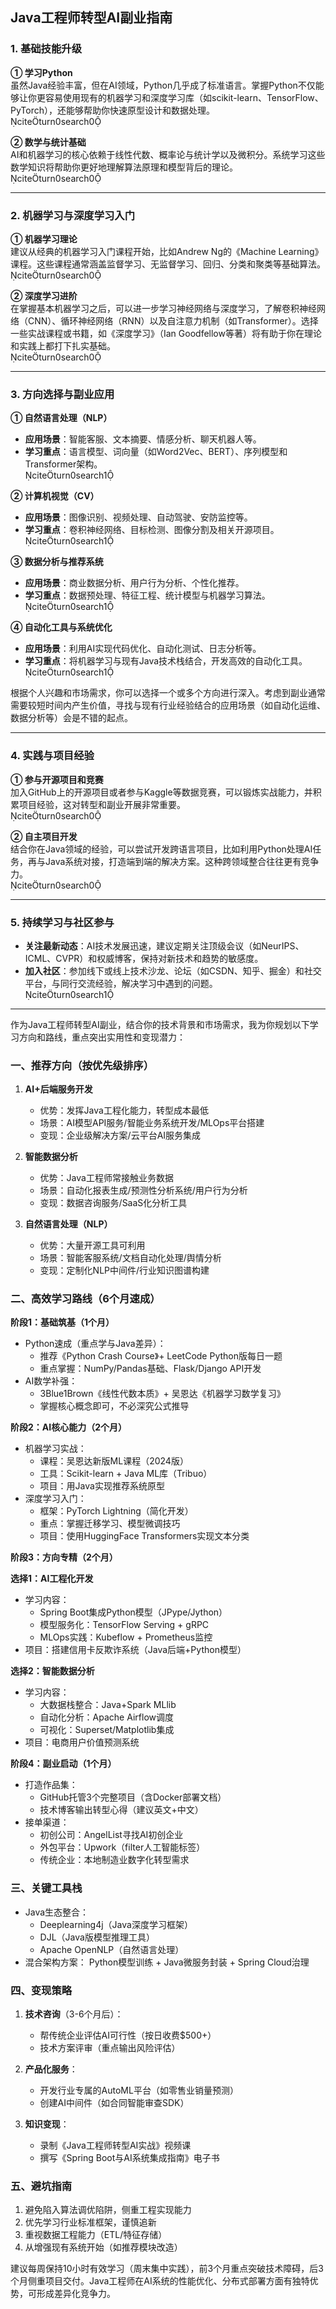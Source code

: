 Java工程师转型AI副业指南
---

### 1. 基础技能升级

**① 学习Python**  
虽然Java经验丰富，但在AI领域，Python几乎成了标准语言。掌握Python不仅能够让你更容易使用现有的机器学习和深度学习库（如scikit-learn、TensorFlow、PyTorch），还能够帮助你快速原型设计和数据处理。  
citeturn0search0

**② 数学与统计基础**  
AI和机器学习的核心依赖于线性代数、概率论与统计学以及微积分。系统学习这些数学知识将帮助你更好地理解算法原理和模型背后的理论。  
citeturn0search0

---

### 2. 机器学习与深度学习入门

**① 机器学习理论**  
建议从经典的机器学习入门课程开始，比如Andrew Ng的《Machine Learning》课程。这些课程通常涵盖监督学习、无监督学习、回归、分类和聚类等基础算法。  
citeturn0search0

**② 深度学习进阶**  
在掌握基本机器学习之后，可以进一步学习神经网络与深度学习，了解卷积神经网络（CNN）、循环神经网络（RNN）以及自注意力机制（如Transformer）。选择一些实战课程或书籍，如《深度学习》（Ian Goodfellow等著）将有助于你在理论和实践上都打下扎实基础。  
citeturn0search0

---

### 3. 方向选择与副业应用

**① 自然语言处理（NLP）**
- **应用场景**：智能客服、文本摘要、情感分析、聊天机器人等。
- **学习重点**：语言模型、词向量（如Word2Vec、BERT）、序列模型和Transformer架构。  
  citeturn0search1

**② 计算机视觉（CV）**
- **应用场景**：图像识别、视频处理、自动驾驶、安防监控等。
- **学习重点**：卷积神经网络、目标检测、图像分割及相关开源项目。  
  citeturn0search1

**③ 数据分析与推荐系统**
- **应用场景**：商业数据分析、用户行为分析、个性化推荐。
- **学习重点**：数据预处理、特征工程、统计模型与机器学习算法。  
  citeturn0search1

**④ 自动化工具与系统优化**
- **应用场景**：利用AI实现代码优化、自动化测试、日志分析等。
- **学习重点**：将机器学习与现有Java技术栈结合，开发高效的自动化工具。  
  citeturn0search1

根据个人兴趣和市场需求，你可以选择一个或多个方向进行深入。考虑到副业通常需要较短时间内产生价值，寻找与现有行业经验结合的应用场景（如自动化运维、数据分析等）会是不错的起点。

---

### 4. 实践与项目经验

**① 参与开源项目和竞赛**  
加入GitHub上的开源项目或者参与Kaggle等数据竞赛，可以锻炼实战能力，并积累项目经验，这对转型和副业开展非常重要。  
citeturn0search0

**② 自主项目开发**  
结合你在Java领域的经验，可以尝试开发跨语言项目，比如利用Python处理AI任务，再与Java系统对接，打造端到端的解决方案。这种跨领域整合往往更有竞争力。  
citeturn0search0

---

### 5. 持续学习与社区参与

- **关注最新动态**：AI技术发展迅速，建议定期关注顶级会议（如NeurIPS、ICML、CVPR）和权威博客，保持对新技术和趋势的敏感度。
- **加入社区**：参加线下或线上技术沙龙、论坛（如CSDN、知乎、掘金）和社交平台，与同行交流经验，解决学习中遇到的问题。  
  citeturn0search1

---

作为Java工程师转型AI副业，结合你的技术背景和市场需求，我为你规划以下学习方向和路线，重点突出实用性和变现潜力：

### 一、推荐方向（按优先级排序）
1. **AI+后端服务开发**
    - 优势：发挥Java工程化能力，转型成本最低
    - 场景：AI模型API服务/智能业务系统开发/MLOps平台搭建
    - 变现：企业级解决方案/云平台AI服务集成

2. **智能数据分析**
    - 优势：Java工程师常接触业务数据
    - 场景：自动化报表生成/预测性分析系统/用户行为分析
    - 变现：数据咨询服务/SaaS化分析工具

3. **自然语言处理（NLP）**
    - 优势：大量开源工具可利用
    - 场景：智能客服系统/文档自动化处理/舆情分析
    - 变现：定制化NLP中间件/行业知识图谱构建

### 二、高效学习路线（6个月速成）

**阶段1：基础筑基（1个月）**
- Python速成（重点学与Java差异）：
    - 推荐《Python Crash Course》+ LeetCode Python版每日一题
    - 重点掌握：NumPy/Pandas基础、Flask/Django API开发
- AI数学补强：
    - 3Blue1Brown《线性代数本质》+ 吴恩达《机器学习数学复习》
    - 掌握核心概念即可，不必深究公式推导

**阶段2：AI核心能力（2个月）**
- 机器学习实战：
    - 课程：吴恩达新版ML课程（2024版）
    - 工具：Scikit-learn + Java ML库（Tribuo）
    - 项目：用Java实现推荐系统原型
- 深度学习入门：
    - 框架：PyTorch Lightning（简化开发）
    - 重点：掌握迁移学习、模型微调技巧
    - 项目：使用HuggingFace Transformers实现文本分类

**阶段3：方向专精（2个月）**

**选择1：AI工程化开发**
- 学习内容：
    - Spring Boot集成Python模型（JPype/Jython）
    - 模型服务化：TensorFlow Serving + gRPC
    - MLOps实践：Kubeflow + Prometheus监控
- 项目：搭建信用卡反欺诈系统（Java后端+Python模型）

**选择2：智能数据分析**
- 学习内容：
    - 大数据栈整合：Java+Spark MLlib
    - 自动化分析：Apache Airflow调度
    - 可视化：Superset/Matplotlib集成
- 项目：电商用户价值预测系统

**阶段4：副业启动（1个月）**
- 打造作品集：
    - GitHub托管3个完整项目（含Docker部署文档）
    - 技术博客输出转型心得（建议英文+中文）
- 接单渠道：
    - 初创公司：AngelList寻找AI初创企业
    - 外包平台：Upwork（filter人工智能标签）
    - 传统企业：本地制造业数字化转型需求

### 三、关键工具栈
- Java生态整合：
    - Deeplearning4j（Java深度学习框架）
    - DJL（Java版模型推理工具）
    - Apache OpenNLP（自然语言处理）
- 混合架构方案：
  Python模型训练 + Java微服务封装 + Spring Cloud治理

### 四、变现策略
1. **技术咨询**（3-6个月后）：
    - 帮传统企业评估AI可行性（按日收费$500+）
    - 技术方案评审（重点输出风险评估）

2. **产品化服务**：
    - 开发行业专属的AutoML平台（如零售业销量预测）
    - 创建AI中间件（如合同智能审查SDK）

3. **知识变现**：
    - 录制《Java工程师转型AI实战》视频课
    - 撰写《Spring Boot与AI系统集成指南》电子书

### 五、避坑指南
1. 避免陷入算法调优陷阱，侧重工程实现能力
2. 优先学习行业标准框架，谨慎追新
3. 重视数据工程能力（ETL/特征存储）
4. 从增强现有系统开始（如推荐模块改造）

建议每周保持10小时有效学习（周末集中实践），前3个月重点突破技术障碍，后3个月侧重项目交付。Java工程师在AI系统的性能优化、分布式部署方面有独特优势，可形成差异化竞争力。

